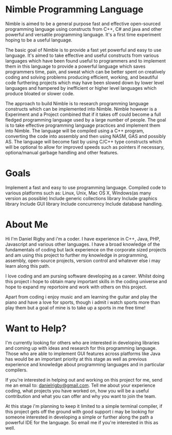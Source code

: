 Nimble Programming Language
==============

Nimble is aimed to be a general purpose fast and effective open-sourced programming language using constructs from C++, C# and java and other powerful and versatile programming language. It's a first time experiment hoping to be a useful language. 

The basic goal of Nimble is to provide a fast yet powerful and easy to use language. It's aimed to take effective and useful constructs from various languages which have been found useful to programmers and to implement them in this language to provide a powerful language which saves programmers time, pain, and sweat which can be better spent on creatively coding and solving problems producing efficient, working, and beautiful code furthering projects which may have been slowed down by lower level languages and hampered by inefficient or higher level languages which produce bloated or slower code.

The approach to build Nimble is to research programming language constructs which can be implemented into Nimble. Nimble however is a Experiment and a Project combined that if it takes off could become a full fledged programming language used by a large number of people. The goal is to take effective programming language practices and implement them into Nimble. The language will be compiled using a C++ program, converting the code into assembly and then using NASM, GAS and possibly AS. The language will become fast by using C/C++ type constructs which will be optional to allow for improved speeds such as pointers if necessary, optiona/manual garbage handling and other features.

Goals
==============
Implement a fast and easy to use programming language.
Compiled code to various platforms such as: Linux, Unix, Mac OS X, Windows(as many version as possible)
Include generic collections library
Include graphics library
Include GUI library
Include concurrency
Include database handling.

About Me
==============
Hi I'm Daniel Rigby and i'm a coder. I have experience in C++, Java, PHP, Javascript and various other languages. I have a broad knowledge of the fundamentals of coding but lack experience on the corporate sized projects and am using this project to further my knowledge in programming, assembly, open-source projects, version control and whatever else i may learn along this path.

I love coding and am pursing software developing as a career. Whilst doing this project i hope to obtain many important skills in the coding universe and hope to expand my reportoire and work with others on this project.

Apart from coding i enjoy music and am learning the guitar and play the piano and have a love for sports, though i admit i watch sports more than play them but a goal of mine is to take up a sports in me free time!

Want to Help?
==============
I'm currently looking for others who are interested in developing libraries and coming up with ideas and research for this programming language. Those who are able to implement GUI features across platforms like Java has would be an important priority at this stage as well as previous experience and knowledge about programming languages and in particular compilers.

If you're interested in helping out and working on this project for me, send me an email to: danielrigby@gmail.com. Tell me about your experience coding, what projects you have worked on, how you will be a useful contribution and what you can offer and why you want to join the team.

At this stage i'm planning to keep it limited to a simple terminal compiler, if this project gets off the ground with good support i may be looking for someone interested in developing a simple or further along the path a powerful IDE for the language. So email me if you're interested in this as well.
